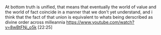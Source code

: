 At bottom truth is unified, that means that eventually the world of value and the world of fact coincide in a manner that we don't yet understand, and i think that the fact of that union is equivalent to whats being derscribed as divine order across milleannia
https://www.youtube.com/watch?v=8wBtFNj_o5k [22:25]

